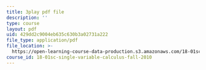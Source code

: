 ```yaml
---
title: 3play pdf file
description: ''
type: course
layout: pdf
uid: 429dd2c9004eb635c630b3a02731a222
file_type: application/pdf
file_location: >-
  https://open-learning-course-data-production.s3.amazonaws.com/18-01sc-single-variable-calculus-fall-2010/429dd2c9004eb635c630b3a02731a222_Gbtma_UQpro.pdf
course_id: 18-01sc-single-variable-calculus-fall-2010
---
```

